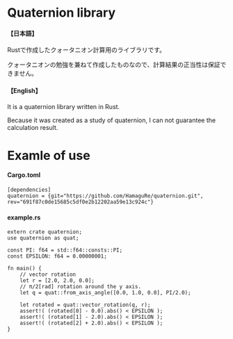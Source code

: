 # Quaternion library
#### 【日本語】
  Rustで作成したクォータニオン計算用のライブラリです。
  
  クォータニオンの勉強を兼ねて作成したものなので、計算結果の正当性は保証できません。

#### 【English】
  It is a quaternion library written in Rust.
  
  Because it was created as a study of quaternion, I can not guarantee the calculation result.

# Examle of use
#### Cargo.toml
```
[dependencies]
quaternion = {git="https://github.com/HamaguRe/quaternion.git", rev="691f87c0de15685c5df0e2b12202aa59e13c924c"}
```

#### example.rs
```
extern crate quaternion;
use quaternion as quat;

const PI: f64 = std::f64::consts::PI;
const EPSILON: f64 = 0.00000001;

fn main() {
    // vector rotation
    let r = [2.0, 2.0, 0.0];
    // π/2[rad] rotation around the y axis.
    let q = quat::from_axis_angle([0.0, 1.0, 0.0], PI/2.0);

    let rotated = quat::vector_rotation(q, r);
    assert!( (rotated[0] - 0.0).abs() < EPSILON );
    assert!( (rotated[1] - 2.0).abs() < EPSILON );
    assert!( (rotated[2] + 2.0).abs() < EPSILON );
}
```